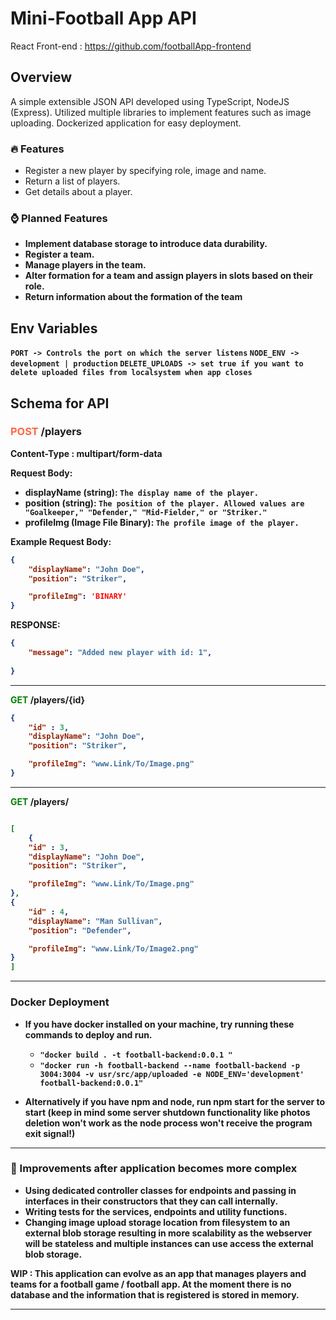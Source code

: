 # Mini-Football App API

React Front-end : https://github.com/footballApp-frontend

## Overview
A simple extensible JSON API developed using TypeScript, NodeJS (Express). Utilized multiple libraries to implement features such as image uploading. Dockerized application for easy deployment. 


### 🔥 Features 
 - Register a new player by specifying role, image and name.
 - Return a list of players.
 - Get details about a player.

### ⌚ Planned Features
- <b>Implement database storage to introduce data durability.
- Register a team.
- Manage players in the team.
- Alter formation for a team and assign players in slots based on their role.
- Return information about the formation of the team



## Env Variables

```PORT -> Controls the port on which the server listens```
```NODE_ENV -> development | production```
```DELETE_UPLOADS -> set true if you want to delete uploaded files from localsystem when app closes```

## Schema for API 

### <b><span style="color:#f64">POST</span> /players  
 Content-Type : multipart/form-data


Request Body:

- displayName (string): `The display name of the player.`
- position (string): `The position of the player. Allowed values are "Goalkeeper," "Defender," "Mid-Fielder," or "Striker."`
- profileImg (Image File Binary): `The profile image of the player.`

Example Request Body:

```json
{
    "displayName": "John Doe",
    "position": "Striker",

    "profileImg": 'BINARY'
}
```

RESPONSE:

```json
{
    "message": "Added new player with id: 1",
   
}
```
---

<span style="color:green">GET</span> /players/{id}   

```json
{
    "id" : 3,
    "displayName": "John Doe",
    "position": "Striker",

    "profileImg": "www.Link/To/Image.png"
}

```
---


<span style="color:green">GET</span> /players/ 

```json

[
    {
    "id" : 3,
    "displayName": "John Doe",
    "position": "Striker",

    "profileImg": "www.Link/To/Image.png"
},
{
    "id" : 4,
    "displayName": "Man Sullivan",
    "position": "Defender",

    "profileImg": "www.Link/To/Image2.png"
}
]
``````
---

### Docker Deployment

- If you have docker installed on your machine,
try running these commands to deploy and run.
    - ```"docker build . -t football-backend:0.0.1 "```
    - ```"docker run -h football-backend --name football-backend -p 3004:3004 -v usr/src/app/uploaded -e NODE_ENV='development' football-backend:0.0.1"```

- Alternatively if you have npm and node, run npm start for the server to start (keep in mind some server shutdown functionality like photos deletion won't work as the node process won't receive the program exit signal!)

---

### 🛒 Improvements after application becomes more complex
- Using dedicated controller classes for endpoints and passing in interfaces in their constructors that they can call internally.
- Writing tests for the services, endpoints and utility functions.
- Changing image upload storage location from filesystem to an external blob storage resulting in more scalability as the webserver will be stateless and multiple instances can use access the external blob storage. 

<b>WIP : This application can evolve as an app that manages players and teams for a football game / football app. At the moment there is no database and the information that is registered is stored in memory.

---